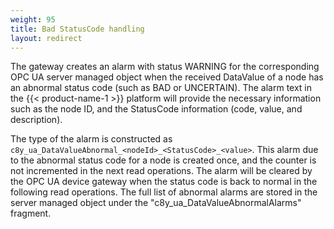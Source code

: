 ```yaml
---
weight: 95
title: Bad StatusCode handling
layout: redirect
---
```


The gateway creates an alarm with status WARNING for the corresponding OPC UA server managed object when the received DataValue of a node has an abnormal status code (such as BAD or UNCERTAIN).
The alarm text in the {{< product-name-1 >}} platform will provide the necessary information such as the node ID, and the StatusCode information (code, value, and description). 

The type of the alarm is constructed as `c8y_ua_DataValueAbnormal_<nodeId>_<StatusCode>_<value>`. This alarm due to the abnormal status code for a node is created once,
and the counter is not incremented in the next read operations. The alarm will be cleared by the OPC UA device gateway when the status code is back to normal in the following read operations.
The full list of abnormal alarms are stored in the server managed object under the "c8y_ua_DataValueAbnormalAlarms" fragment.
